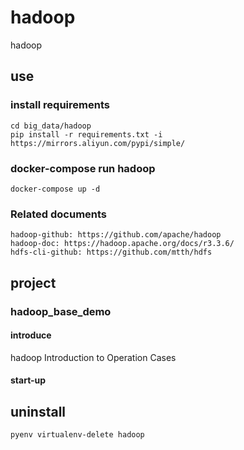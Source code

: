 # hadoop

hadoop

## use

### install requirements

    cd big_data/hadoop
    pip install -r requirements.txt -i https://mirrors.aliyun.com/pypi/simple/

### docker-compose run hadoop

    docker-compose up -d

### Related documents

    hadoop-github: https://github.com/apache/hadoop
    hadoop-doc: https://hadoop.apache.org/docs/r3.3.6/
    hdfs-cli-github: https://github.com/mtth/hdfs

## project

### hadoop_base_demo

#### introduce

hadoop Introduction to Operation Cases

#### start-up

## uninstall

    pyenv virtualenv-delete hadoop
